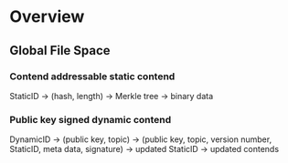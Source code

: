 # Overview


## Global File Space


### Contend addressable static contend 

StaticID -> (hash, length) -> Merkle tree -> binary data


### Public key signed dynamic contend

DynamicID -> (public key, topic) -> (public key, topic, version number, StaticID, meta data, signature) -> updated StaticID -> updated contends

